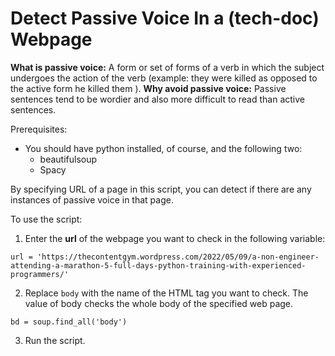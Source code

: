 # Detect Passive Voice In a (tech-doc) Webpage
**What is passive voice:** A form or set of forms of a verb in which the subject undergoes the action of the verb (example: they were killed as opposed to the active form he killed them ). 
**Why avoid passive voice:** Passive sentences tend to be wordier and also more difficult to read than active sentences.

Prerequisites: 
* You should have python installed, of course, and the following two:
  * beautifulsoup
  * Spacy


By specifying URL of a page in this script, you can detect if there are any instances of passive voice in that page.

To use the script:
1. Enter the **url** of the webpage you want to check in the following variable: 
 
 `url = 'https://thecontentgym.wordpress.com/2022/05/09/a-non-engineer-attending-a-marathon-5-full-days-python-training-with-experienced-programmers/'`
 
2. Replace `body` with the name of the HTML tag you want to check. The value of body checks the whole body of the specified web page.   
  
  `bd = soup.find_all('body')`
  
3. Run the script.   
  

